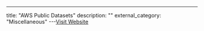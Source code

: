 ---
title: "AWS Public Datasets"
description: ""
external_category: "Miscellaneous"
---[Visit Website](http://aws.amazon.com/datasets)

